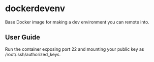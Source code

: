 # dockerdevenv

Base Docker image for making a dev environment you can remote into.

## User Guide

Run the container exposing port 22 and mounting your public key as
/root/.ssh/authorized_keys.
